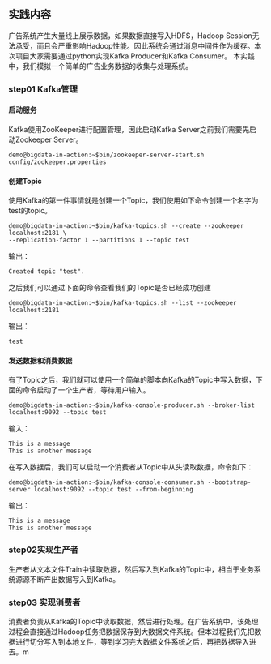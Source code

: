 ## 实践内容
广告系统产生大量线上展示数据，如果数据直接写入HDFS，Hadoop Session无法承受，而且会严重影响Hadoop性能。因此系统会通过消息中间件作为缓存。本次项目大家需要通过python实现Kafka Producer和Kafka Consumer。
本实践中，我们模拟一个简单的广告业务数据的收集与处理系统。

### step01 Kafka管理
#### 启动服务
Kafka使用ZooKeeper进行配置管理，因此启动Kafka Server之前我们需要先启动Zookeeper Server。
```console
demo@bigdata-in-action:~$bin/zookeeper-server-start.sh config/zookeeper.properties
```
#### 创建Topic
使用Kafka的第一件事情就是创建一个Topic，我们使用如下命令创建一个名字为test的topic。
```console
demo@bigdata-in-action:~$bin/kafka-topics.sh --create --zookeeper localhost:2181 \
--replication-factor 1 --partitions 1 --topic test
```
输出：
```console
Created topic "test".
```
之后我们可以通过下面的命令查看我们的Topic是否已经成功创建
```console
demo@bigdata-in-action:~$bin/kafka-topics.sh --list --zookeeper localhost:2181
```
输出：
```console
test
```
#### 发送数据和消费数据
有了Topic之后，我们就可以使用一个简单的脚本向Kafka的Topic中写入数据，下面的命令启动了一个生产者，等待用户输入。
```console
demo@bigdata-in-action:~$bin/kafka-console-producer.sh --broker-list localhost:9092 --topic test
```
输入：
```console
This is a message
This is another message
```
在写入数据后，我们可以启动一个消费者从Topic中从头读取数据，命令如下：
```console
demo@bigdata-in-action:~$bin/kafka-console-consumer.sh --bootstrap-server localhost:9092 --topic test --from-beginning
```
输出：
```console
This is a message
This is another message
```

### step02实现生产者
生产者从文本文件Train中读取数据，然后写入到Kafka的Topic中，相当于业务系统源源不断产出数据写入到Kafka。

### step03 实现消费者
消费者负责从Kafka的Topic中读取数据，然后进行处理。在广告系统中，该处理过程会直接通过Hadoop任务把数据保存到大数据文件系统。但本过程我们先把数据进行切分写入到本地文件，等到学习完大数据文件系统之后，再把数据导入进去。m
